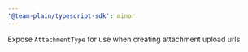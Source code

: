 ```yaml
---
'@team-plain/typescript-sdk': minor
---
```


Expose `AttachmentType` for use when creating attachment upload urls

